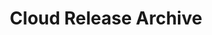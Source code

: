---
title: "Cloud Release Archive"
linkTitle: "Cloud Release Archive"
type: blog
sidebard_menu_foldable: true
---